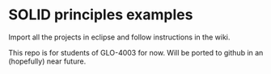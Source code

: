SOLID principles examples
=========================

Import all the projects in eclipse and follow instructions in the wiki.

This repo is for students of GLO-4003 for now. Will be ported to github in an (hopefully) near future.
